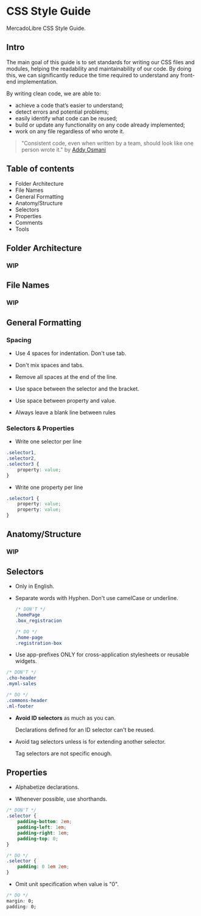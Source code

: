 # CSS Style Guide

MercadoLibre CSS Style Guide.

## Intro
The main goal of this guide is to set standards for writing our CSS files and modules, helping the readability and maintainability of our code. By doing this, we can significantly reduce the time required to understand any front-end implementation.

By writing clean code, we are able to:

- achieve a code that’s easier to understand;
- detect errors and potential problems;
- easily identify what code can be reused;
- build or update any functionality on any code already implemented;
- work on any file regardless of who wrote it.

> "Consistent code, even when written by a team, should look like one person wrote it."
by [Addy Osmani](http://addyosmani.com/blog/javascript-style-guides-and-beautifiers/)

## Table of contents

- Folder Architecture
- File Names
- General Formatting
- Anatomy/Structure
- Selectors
- Properties
- Comments
- Tools

## Folder Architecture
### WIP

## File Names
### WIP

## General Formatting

### Spacing

- Use 4 spaces for indentation. Don't use tab.

- Don't mix spaces and tabs.

- Remove all spaces at the end of the line.

- Use space between the selector and the bracket.

- Use space between property and value.

- Always leave a blank line between rules

### Selectors & Properties

- Write one selector per line

```css
.selector1,
.selector2,
.selector3 {
    property: value;
}
```

- Write one property per line

```css
.selector1 {
	property: value;
    property: value;
}
```

## Anatomy/Structure
### WIP

## Selectors

- Only in English. 

- Separate words with Hyphen. Don't use camelCase or underline.

	```css
	/* DON'T */
	.homePage
	.box_registracion
	```

	```css
	/* DO */
	.home-page
	.registration-box 
	```

- Use app-prefixes ONLY for cross-application stylesheets or reusable widgets.

```css
/* DON'T */
.cho-header
.myml-sales
```

```css
/* DO */
.commons-header
.ml-footer
```

- **Avoid ID selectors** as much as you can.

	Declarations defined for an ID selector can't be reused.

- Avoid tag selectors unless is for extending another selector.

	Tag selectors are not specific enough.

## Properties

- Alphabetize declarations.

- Whenever possible, use shorthands.

```css
/* DON'T */
.selector {
	padding-bottom: 2em;
	padding-left: 1em;
	padding-right: 1em;
	padding-top: 0;
}
```

```css
/* DO */
.selector {
	padding: 0 1em 2em;
}
```

- Omit unit specification when value is "0".

```css
/* DO */
margin: 0;
padding: 0;
```



